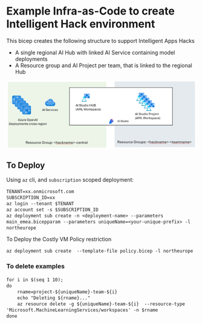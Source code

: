 
# Example Infra-as-Code to create Intelligent Hack environment

This bicep creates the following structure to support Intelligent Apps Hacks

* A single regional AI Hub with linked AI Service containing model deployments
* A Resource group and AI Project per team, that is linked to the regional Hub


![alt text](docs/image.png)


## To Deploy

Using `az` cli, and `subscription` scoped deployment:

```
TENANT=xx.onmicrosoft.com
SUBSCRIPTION_ID=xx
az login --tenant $TENANT
az account set -s $SUBSCRIPTION_ID
az deployment sub create -n <deployment-name> --parameters main_emea.bicepparam --parameters uniqueName=<your-unique-prefix> -l northeurope
```

To Deploy the Costly VM Policy restriction
```
az deployment sub create  --template-file policy.bicep -l northeurope
```


### To delete examples

```
for i in $(seq 1 10);
do
    rname=project-${uniqueName}-team-${i}
    echo "Deleting ${rname}..."
    az resource delete -g ${uniqueName}-team-${i}  --resource-type 'Microsoft.MachineLearningServices/workspaces' -n $rname
done
```
